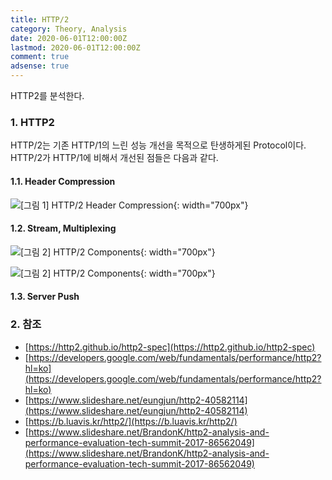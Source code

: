 ```yaml
---
title: HTTP/2
category: Theory, Analysis
date: 2020-06-01T12:00:00Z
lastmod: 2020-06-01T12:00:00Z
comment: true
adsense: true
---
```


HTTP2를 분석한다.

### 1. HTTP2

HTTP/2는 기존 HTTP/1의 느린 성능 개선을 목적으로 탄생하게된 Protocol이다. HTTP/2가 HTTP/1에 비해서 개선된 점들은 다음과 같다. 

#### 1.1. Header Compression

![[그림 1] HTTP/2 Header Compression]({{site.baseurl}}/images/theory_analysis/HTTP2/HTTP2_Header_Compression.PNG){: width="700px"}

#### 1.2. Stream, Multiplexing

![[그림 2] HTTP/2 Components]({{site.baseurl}}/images/theory_analysis/HTTP2/HTTP2_Header_Compression.PNG){: width="700px"}

![[그림 2] HTTP/2 Components]({{site.baseurl}}/images/theory_analysis/HTTP2/HTTP2_Stream.PNG){: width="700px"}

#### 1.3. Server Push

### 2. 참조

* [https://http2.github.io/http2-spec](https://http2.github.io/http2-spec)
* [https://developers.google.com/web/fundamentals/performance/http2?hl=ko](https://developers.google.com/web/fundamentals/performance/http2?hl=ko)
* [https://www.slideshare.net/eungjun/http2-40582114](https://www.slideshare.net/eungjun/http2-40582114)
* [https://b.luavis.kr/http2/](https://b.luavis.kr/http2/)
* [https://www.slideshare.net/BrandonK/http2-analysis-and-performance-evaluation-tech-summit-2017-86562049](https://www.slideshare.net/BrandonK/http2-analysis-and-performance-evaluation-tech-summit-2017-86562049)